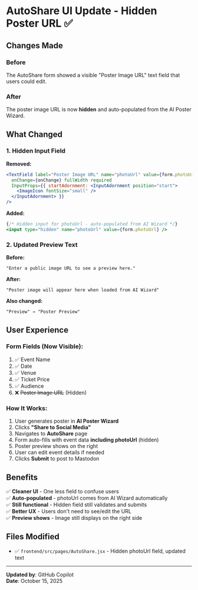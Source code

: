 # AutoShare UI Update - Hidden Poster URL ✅

## Changes Made

### Before
The AutoShare form showed a visible "Poster Image URL" text field that users could edit.

### After
The poster image URL is now **hidden** and auto-populated from the AI Poster Wizard.

## What Changed

### 1. Hidden Input Field
**Removed:**
```jsx
<TextField label="Poster Image URL" name="photoUrl" value={form.photoUrl} 
  onChange={onChange} fullWidth required
  InputProps={{ startAdornment: <InputAdornment position="start">
    <ImageIcon fontSize="small" />
  </InputAdornment> }} 
/>
```

**Added:**
```jsx
{/* Hidden input for photoUrl - auto-populated from AI Wizard */}
<input type="hidden" name="photoUrl" value={form.photoUrl} />
```

### 2. Updated Preview Text
**Before:**
```
"Enter a public image URL to see a preview here."
```

**After:**
```
"Poster image will appear here when loaded from AI Wizard"
```

**Also changed:**
```
"Preview" → "Poster Preview"
```

## User Experience

### Form Fields (Now Visible):
1. ✅ Event Name
2. ✅ Date
3. ✅ Venue
4. ✅ Ticket Price
5. ✅ Audience
6. ❌ ~~Poster Image URL~~ (Hidden)

### How It Works:
1. User generates poster in **AI Poster Wizard**
2. Clicks **"Share to Social Media"**
3. Navigates to **AutoShare** page
4. Form auto-fills with event data **including photoUrl** (hidden)
5. Poster preview shows on the right
6. User can edit event details if needed
7. Clicks **Submit** to post to Mastodon

## Benefits

✅ **Cleaner UI** - One less field to confuse users  
✅ **Auto-populated** - photoUrl comes from AI Wizard automatically  
✅ **Still functional** - Hidden field still validates and submits  
✅ **Better UX** - Users don't need to see/edit the URL  
✅ **Preview shows** - Image still displays on the right side  

## Files Modified
- ✅ `frontend/src/pages/AutoShare.jsx` - Hidden photoUrl field, updated text

---
**Updated by**: GitHub Copilot  
**Date**: October 15, 2025
